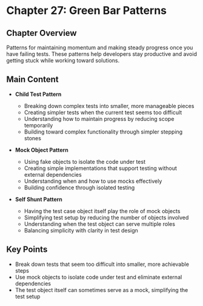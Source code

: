 # Chapter 27: Green Bar Patterns

## Chapter Overview
Patterns for maintaining momentum and making steady progress once you have failing tests. These patterns help developers stay productive and avoid getting stuck while working toward solutions.

## Main Content
- **Child Test Pattern**
  - Breaking down complex tests into smaller, more manageable pieces
  - Creating simpler tests when the current test seems too difficult
  - Understanding how to maintain progress by reducing scope temporarily
  - Building toward complex functionality through simpler stepping stones

- **Mock Object Pattern**
  - Using fake objects to isolate the code under test
  - Creating simple implementations that support testing without external dependencies
  - Understanding when and how to use mocks effectively
  - Building confidence through isolated testing

- **Self Shunt Pattern**
  - Having the test case object itself play the role of mock objects
  - Simplifying test setup by reducing the number of objects involved
  - Understanding when the test object can serve multiple roles
  - Balancing simplicity with clarity in test design

## Key Points
- Break down tests that seem too difficult into smaller, more achievable steps
- Use mock objects to isolate code under test and eliminate external dependencies
- The test object itself can sometimes serve as a mock, simplifying the test setup